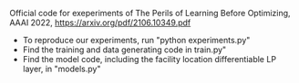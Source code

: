 Official code for exeperiments of The Perils of Learning Before Optimizing, AAAI 2022, https://arxiv.org/pdf/2106.10349.pdf

- To reproduce our experiments, run "python experiments.py"
- Find the training and data generating code in train.py"
- Find the model code, including the facility location differentiable LP layer, in "models.py"
